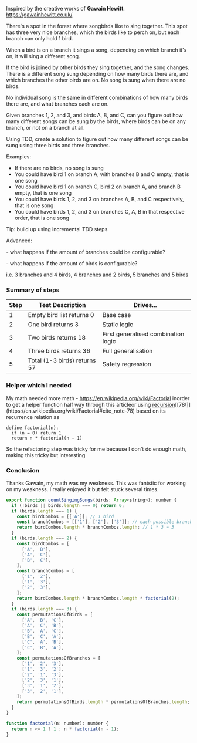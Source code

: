 Inspired by the creative works of **Gawain Hewitt**: https://gawainhewitt.co.uk/

There's a spot in the forest where songbirds like to sing together. This spot has three very nice branches, which the birds like to perch on, but each branch can only hold 1 bird.

When a bird is on a branch it sings a song, depending on which branch it’s on, it will sing a different song.

If the bird is joined by other birds they sing together, and the song changes. There is a different song sung depending on how many birds there are, and which branches the other birds are on. No song is sung when there are no birds.

No individual song is the same in different combinations of how many birds there are, and what branches each are on.

Given branches 1, 2, and 3, and birds A, B, and C, can you figure out how many different songs can be sung by the birds, where birds can be on any branch, or not on a branch at all.

Using TDD, create a solution to figure out how many different songs can be sung using three birds and three branches.

Examples:

- If there are no birds, no song is sung
- You could have bird 1 on branch A, with branches B and C empty, that is one song
- You could have bird 1 on branch C, bird 2 on branch A, and branch B empty, that is one song
- You could have birds 1, 2, and 3 on branches A, B, and C respectively, that is one song
- You could have birds 1, 2, and 3 on branches C, A, B in that respective order, that is one song

Tip: build up using incremental TDD steps.

Advanced:

\- what happens if the amount of branches could be configurable?

\- what happens if the amount of birds is configurable?

i.e. 3 branches and 4 birds, 4 branches and 2 birds, 5 branches and 5 birds

### Summary of steps

| Step | Test Description             | Drives...                           |
| ---- | ---------------------------- | ----------------------------------- |
| 1    | Empty bird list returns 0    | Base case                           |
| 2    | One bird returns 3           | Static logic                        |
| 3    | Two birds returns 18         | First generalised combination logic |
| 4    | Three birds returns 36       | Full generalisation                 |
| 5    | Total (1-3 birds) returns 57 | Safety regression                   |

### Helper which I needed

My math needed more math - https://en.wikipedia.org/wiki/Factorial inorder to get a helper function half way through this articleor using [recursion](https://en.wikipedia.org/wiki/Recursion_(computer_science))[[78\]](https://en.wikipedia.org/wiki/Factorial#cite_note-78) based on its recurrence relation as

```
define factorial(n):
  if (n = 0) return 1
  return n * factorial(n − 1)
```

So the refactoring step was tricky for me because I don't do enough math, making this tricky but interesting

### Conclusion

Thanks Gawain, my math was my weakness. This was fantstic for working on my weakness. I really enjoyed it but felt stuck several times.

```javascript
export function countSingingSongs(birds: Array<string>): number {
  if (!birds || birds.length === 0) return 0;
  if (birds.length === 1) {
    const birdCombos = [['A']]; // 1 bird
    const branchCombos = [['1'], ['2'], ['3']]; // each possible branch
    return birdCombos.length * branchCombos.length; // 1 * 3 = 3
  }
  if (birds.length === 2) {
    const birdCombos = [
      ['A', 'B'],
      ['A', 'C'],
      ['B', 'C'],
    ];
    const branchCombos = [
      ['1', '2'],
      ['1', '3'],
      ['2', '3'],
    ];
    return birdCombos.length * branchCombos.length * factorial(2);
  }
  if (birds.length === 3) {
    const permutationsOfBirds = [
      ['A', 'B', 'C'],
      ['A', 'C', 'B'],
      ['B', 'A', 'C'],
      ['B', 'C', 'A'],
      ['C', 'A', 'B'],
      ['C', 'B', 'A'],
    ];
    const permutationsOfBranches = [
      ['1', '2', '3'],
      ['1', '3', '2'],
      ['2', '1', '3'],
      ['2', '3', '1'],
      ['3', '1', '2'],
      ['3', '2', '1'],
    ];
    return permutationsOfBirds.length * permutationsOfBranches.length;
  }
}

function factorial(n: number): number {
  return n <= 1 ? 1 : n * factorial(n - 1);
}
```

